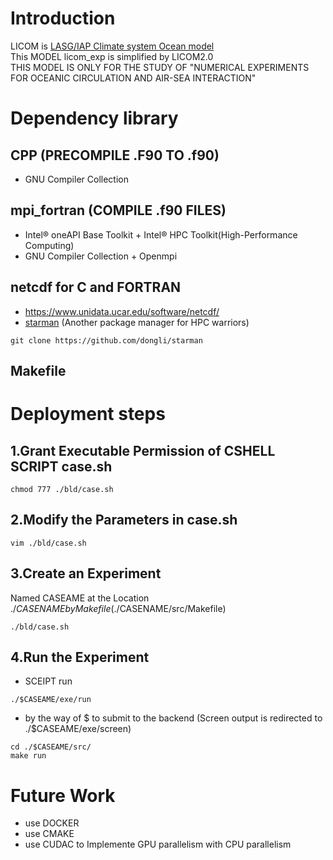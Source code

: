 Introduction
============
LICOM is [LASG/IAP Climate system Ocean model](http://project.lasg.ac.cn/LFS/)  
This MODEL licom_exp is simplified by LICOM2.0  
THIS MODEL IS ONLY FOR THE STUDY OF "NUMERICAL EXPERIMENTS FOR OCEANIC CIRCULATION AND AIR-SEA INTERACTION"

Dependency library
============
## CPP (PRECOMPILE .F90 TO .f90)   
- GNU Compiler Collection
## mpi_fortran (COMPILE .f90 FILES)  
- Intel® oneAPI Base Toolkit + Intel® HPC Toolkit(High-Performance Computing)  
- GNU Compiler Collection + Openmpi
## netcdf for C and FORTRAN  
- https://www.unidata.ucar.edu/software/netcdf/    
- [starman](https://github.com/dongli/starman) (Another package manager for HPC warriors)
```
git clone https://github.com/dongli/starman
```
## Makefile


Deployment steps
============
## 1.Grant Executable Permission of CSHELL SCRIPT case.sh
```
chmod 777 ./bld/case.sh
```
## 2.Modify the Parameters in case.sh
```
vim ./bld/case.sh
```
## 3.Create an Experiment 
Named CASEAME at the Location ./$CASENAME by Makefile (./$CASENAME/src/Makefile)
```
./bld/case.sh
```
## 4.Run the Experiment
- SCEIPT run
```
./$CASEAME/exe/run
```
- by the way of $ to submit to the backend (Screen output is redirected to ./$CASEAME/exe/screen)
```
cd ./$CASEAME/src/
make run 
```

Future Work
============
- use DOCKER
- use CMAKE 
- use CUDAC to Implemente GPU parallelism with CPU parallelism

